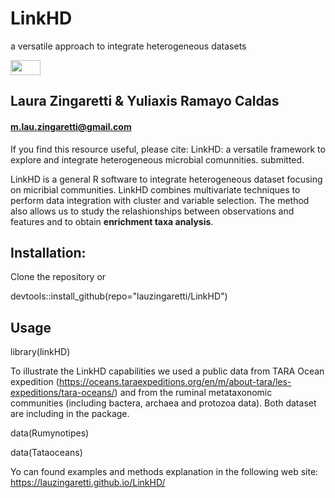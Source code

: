 # LinkHD


a versatile approach to integrate heterogeneous datasets


<img src="https://github.com/lauzingaretti/LinkHD/blob/master/linkhd.png" height="24" width="48">

## Laura Zingaretti & Yuliaxis Ramayo Caldas

#### m.lau.zingaretti@gmail.com

If you find this resource useful, please cite: LinkHD: a versatile framework to explore and integrate heterogeneous microbial comunnities. submitted. 

LinkHD is a general R software to integrate heterogeneous dataset focusing on micribial communities. LinkHD combines multivariate techniques to perform data integration with cluster and variable selection.
The method also allows us to study the relashionships between observations and features and to obtain **enrichment taxa analysis**. 

## Installation:

Clone the repository or 

devtools::install_github(repo="lauzingaretti/LinkHD")

## Usage

library(linkHD)

To illustrate the LinkHD capabilities we used a public data from TARA Ocean expedition (https://oceans.taraexpeditions.org/en/m/about-tara/les-expeditions/tara-oceans/) and from the ruminal metataxonomic communities (including bactera, archaea and protozoa data). 
Both dataset are including in the package.

data(Rumynotipes)

data(Tataoceans)

Yo can found examples and methods explanation in the following web site: https://lauzingaretti.github.io/LinkHD/
